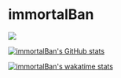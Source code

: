 # immortalBan

![](https://hit.yhype.me/github/profile?user_id=40294898)

[![immortalBan's GitHub stats](https://github-readme-stats.vercel.app/api?username=immortalBan&count_private=true&show_icons=true&theme=radical)](https://github.com/immortalBan)

[![immortalBan's wakatime stats](https://github-readme-stats.vercel.app/api/wakatime?username=immortalBan&layout=compact&theme=radical)](https://github.com/immortalBan)
